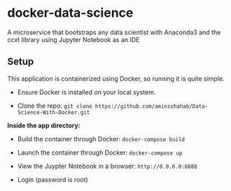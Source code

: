 # docker-data-science
A microservice that bootstraps any data scientist with Anaconda3 and the ccxt library using Jupyter Notebook as an IDE

## Setup

This application is containerized using Docker, so running it is quite simple.

- Ensure Docker is installed on your local system.

- Clone the repo: ```git clone https://github.com/aminsshahab/Data-Science-With-Docker.git```

**Inside the app directory:**
- Build the container through Docker: ```docker-compose build```

- Launch the container through Docker: ```docker-compose up```

- View the Juypter Notebook in a browser: ```http://0.0.0.0:8888```

- Login (password is root)
